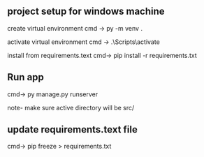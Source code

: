 ## project setup for windows machine

create virtual environment 
cmd -> py -m venv .

activate virtual environment
cmd -> .\Scripts\activate

install from requirements.text 
cmd-> pip install -r requirements.txt


## Run app
cmd-> py manage.py runserver 

note- make sure active directory will be src/


## update requirements.text  file 
cmd-> pip freeze > requirements.txt
